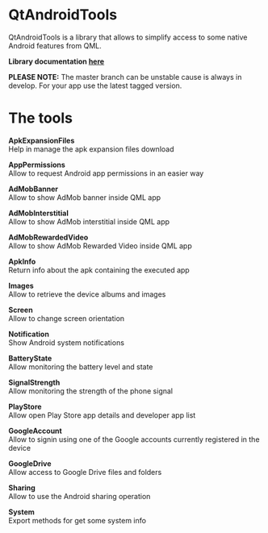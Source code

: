 # QtAndroidTools
QtAndroidTools is a library that allows to simplify access to some native Android features from QML.

**Library documentation [here](https://falsinsoft.github.io/QtAndroidTools/Documentation/)**

**PLEASE NOTE:** The master branch can be unstable cause is always in develop. For your app use the latest tagged version.

# The tools

**ApkExpansionFiles**  
Help in manage the apk expansion files download  

**AppPermissions**  
Allow to request Android app permissions in an easier way  

**AdMobBanner**  
Allow to show AdMob banner inside QML app  

**AdMobInterstitial**  
Allow to show AdMob interstitial inside QML app  

**AdMobRewardedVideo**  
Allow to show AdMob Rewarded Video inside QML app  

**ApkInfo**  
Return info about the apk containing the executed app  

**Images**  
Allow to retrieve the device albums and images  

**Screen**  
Allow to change screen orientation  

**Notification**  
Show Android system notifications  

**BatteryState**  
Allow monitoring the battery level and state  

**SignalStrength**  
Allow monitoring the strength of the phone signal  

**PlayStore**  
Allow open Play Store app details and developer app list  

**GoogleAccount**  
Allow to signin using one of the Google accounts currently registered in the device  

**GoogleDrive**  
Allow access to Google Drive files and folders  

**Sharing**  
Allow to use the Android sharing operation  

**System**  
Export methods for get some system info  
